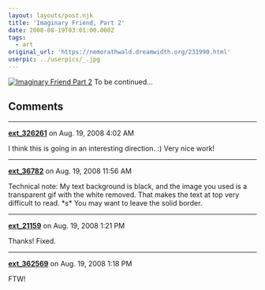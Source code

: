 ```yaml
---
layout: layouts/post.njk
title: 'Imaginary Friend, Part 2'
date: 2008-08-19T03:01:00.000Z
tags:
  - art
original_url: 'https://nemorathwald.dreamwidth.org/231990.html'
userpic: ../userpics/_.jpg
---
```

[![](http://pics.livejournal.com/matt_arnold/pic/000c34x6 "Imaginary Friend Part 2")](http://pics.livejournal.com/matt_arnold/pic/000c34x6/) To be continued...

## Comments

---

**[ext_326261](https://www.dreamwidth.org/users/ext_326261)** on Aug. 19, 2008 4:02 AM

I think this is going in an interesting direction. :) Very nice work!

---

**[ext_36782](https://www.dreamwidth.org/users/ext_36782)** on Aug. 19, 2008 11:56 AM

Technical note: My text background is black, and the image you used is a transparent gif with the white removed. That makes the text at top very difficult to read. \*s\* You may want to leave the solid border.

---

**[ext_21159](https://www.dreamwidth.org/users/ext_21159)** on Aug. 19, 2008 1:21 PM

Thanks! Fixed.

---

**[ext_362569](https://www.dreamwidth.org/users/ext_362569)** on Aug. 19, 2008 1:18 PM

FTW!
